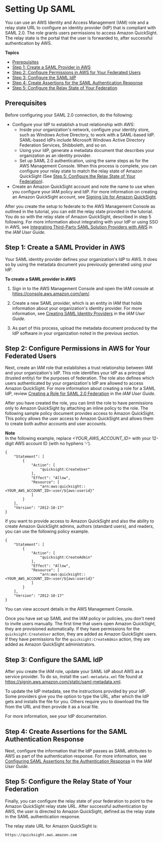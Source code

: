 # Setting Up SAML<a name="external-identity-providers-setting-up-saml"></a>

You can use an AWS Identity and Access Management \(IAM\) role and a relay state URL to configure an identity provider \(IdP\) that is compliant with SAML 2\.0\. The role grants users permissions to access Amazon QuickSight\. The relay state is the portal that the user is forwarded to, after successful authentication by AWS\.

**Topics**
+ [Prerequisites](#external-identity-providers-setting-up-prerequisites)
+ [Step 1: Create a SAML Provider in AWS](#external-identity-providers-create-saml-provider)
+ [Step 2: Configure Permissions in AWS for Your Federated Users](#external-identity-providers-grantperms)
+ [Step 3: Configure the SAML IdP](#external-identity-providers-config-idp)
+ [Step 4: Create Assertions for the SAML Authentication Response](#external-identity-providers-create-assertions)
+ [Step 5: Configure the Relay State of Your Federation](#external-identity-providers-relay-state)

## Prerequisites<a name="external-identity-providers-setting-up-prerequisites"></a>

Before configuring your SAML 2\.0 connection, do the following:
+ Configure your IdP to establish a trust relationship with AWS: 
  + Inside your organization's network, configure your identity store, such as Windows Active Directory, to work with a SAML\-based IdP\. SAML\-based IdPs include Microsoft Windows Active Directory Federation Services, Shibboleth, and so on\.
  + Using your IdP, generate a metadata document that describes your organization as an identity provider\.
  + Set up SAML 2\.0 authentication, using the same steps as for the AWS Management Console\. When this process is complete, you can configure your relay state to match the relay state of Amazon QuickSight \(See [Step 5: Configure the Relay State of Your Federation](#external-identity-providers-relay-state)\)\. 
+ Create an Amazon QuickSight account and note the name to use when you configure your IAM policy and IdP\. For more information on creating an Amazon QuickSight account, see [Signing Up for Amazon QuickSight](signing-up.md)\.

After you create the setup to federate to the AWS Management Console as outlined in the tutorial, you can edit the relay state provided in the tutorial\. You do so with the relay state of Amazon QuickSight, described in step 5 following\. For more information about integrating with your IdP or using SSO in AWS, see [Integrating Third\-Party SAML Solution Providers with AWS](http://docs.aws.amazon.com/singlesignon/latest/userguide/) in the *IAM User Guide*\. 

## Step 1: Create a SAML Provider in AWS<a name="external-identity-providers-create-saml-provider"></a>

Your SAML identity provider defines your organization's IdP to AWS\. It does so by using the metadata document you previously generated using your IdP\. 

**To create a SAML provider in AWS**

1. Sign in to the AWS Management Console and open the IAM console at [https://console\.aws\.amazon\.com/iam/](https://console.aws.amazon.com/iam/)\.

1. Create a new SAML provider, which is an entity in IAM that holds information about your organization's identity provider\. For more information, see [Creating SAML Identity Providers](http://docs.aws.amazon.com/IAM/latest/UserGuide/id_roles_providers_create_saml.html) in the *IAM User Guide*\. 

1. As part of this process, upload the metadata document produced by the IdP software in your organization noted in the previous section\. 

## Step 2: Configure Permissions in AWS for Your Federated Users<a name="external-identity-providers-grantperms"></a>

Next, create an IAM role that establishes a trust relationship between IAM and your organization's IdP\. This role identifies your IdP as a principal \(trusted entity\) for the purposes of federation\. The role also defines which users authenticated by your organization's IdP are allowed to access Amazon QuickSight\. For more information about creating a role for a SAML IdP, review [Creating a Role for SAML 2\.0 Federation](http://docs.aws.amazon.com/IAM/latest/UserGuide/id_roles_create_for-idp_saml.html) in the *IAM User Guide*\.

After you have created the role, you can limit the role to have permissions only to Amazon QuickSight by attaching an inline policy to the role\. The following sample policy document provides access to Amazon QuickSight\. This policy allows the user access to Amazon QuickSight and allows them to create both author accounts and user accounts\.

**Note**  
In the following example, replace *<YOUR\_AWS\_ACCOUNT\_ID>* with your 12\-digit AWS account ID \(with no hyphens ‘‐’\)\.

```
{
    "Statement": [
        {
            "Action": [
                "quicksight:CreateUser"
            ],
            "Effect": "Allow",
            "Resource": [
                "arn:aws:quicksight::<YOUR_AWS_ACCOUNT_ID>:user/${aws:userid}"
            ]
        }
    ],
    "Version": "2012-10-17"
}
```

If you want to provide access to Amazon QuickSight and also the ability to create Amazon QuickSight admins, authors \(standard users\), and readers, you can use the following policy example\. 

```
{
    "Statement": [
        {
            "Action": [
                "quicksight:CreateAdmin"
            ],
            "Effect": "Allow",
            "Resource": [
                "arn:aws:quicksight::<YOUR_AWS_ACCOUNT_ID>:user/${aws:userid}"
            ]
        }
    ],
    "Version": "2012-10-17"
}
```

You can view account details in the AWS Management Console\.

Once you have set up SAML and the IAM policy or policies, you don't need to invite users manually\. The first time that users open Amazon QuickSight, they are provisioned automatically\. If they have permissions for the `quicksight:CreateUser` action, they are added as Amazon QuickSight users\. If they have permissions for the `quicksight:CreateAdmin` action, they are added as Amazon QuickSight administrators\.

## Step 3: Configure the SAML IdP<a name="external-identity-providers-config-idp"></a>

After you create the IAM role, update your SAML IdP about AWS as a service provider\. To do so, install the `saml-metadata.xml` file found at [https://signin\.aws\.amazon\.com/static/saml\-metadata\.xml](https://signin.aws.amazon.com/static/saml-metadata.xml)\. 

To update the IdP metadata, see the instructions provided by your IdP\. Some providers give you the option to type the URL, after which the IdP gets and installs the file for you\. Others require you to download the file from the URL and then provide it as a local file\. 

For more information, see your IdP documentation\.  

## Step 4: Create Assertions for the SAML Authentication Response<a name="external-identity-providers-create-assertions"></a>

Next, configure the information that the IdP passes as SAML attributes to AWS as part of the authentication response\. For more information, see [Configuring SAML Assertions for the Authentication Response](http://docs.aws.amazon.com/IAM/latest/UserGuide/id_roles_providers_create_saml_assertions.html) in the *IAM User Guide*\.

## Step 5: Configure the Relay State of Your Federation<a name="external-identity-providers-relay-state"></a>

Finally, you can configure the relay state of your federation to point to the Amazon QuickSight relay state URL\. After successful authentication by AWS, the user is directed to Amazon QuickSight, defined as the relay state in the SAML authentication response\.

The relay state URL for Amazon QuickSight is:

```
https://quicksight.aws.amazon.com
```